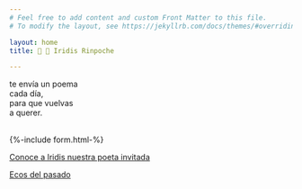 ```yaml
---
# Feel free to add content and custom Front Matter to this file.
# To modify the layout, see https://jekyllrb.com/docs/themes/#overriding-theme-defaults

layout: home
title: 🌈 💎 Iridis Rinpoche

---
```


te envía un poema <br/>
cada día, <br/>
para que vuelvas <br/>
a querer. <br/>
<br/>


{%-include form.html-%}

<a href="/about">Conoce a Iridis nuestra poeta invitada</a>  


<a href="/poemas">Ecos del pasado</a>  
